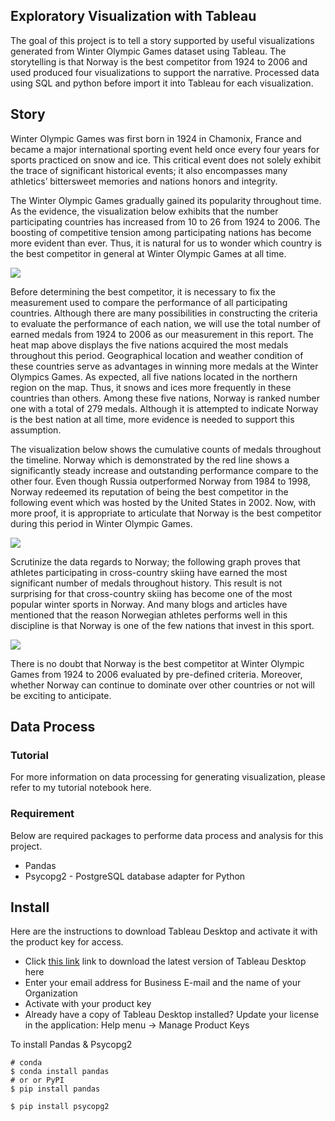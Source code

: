 ## Exploratory Visualization with Tableau
The goal of this project is to tell a story supported by useful visualizations generated from Winter Olympic Games dataset using Tableau. The storytelling is that Norway is the best competitor from 1924 to 2006 and used produced four visualizations to support the narrative. Processed data using SQL and python before import it into Tableau for each visualization. 

## Story
Winter Olympic Games was first born in 1924 in Chamonix, France and became a major international sporting event held once every four years for sports practiced on snow and ice. This critical event does not solely exhibit the trace of significant historical events; it also encompasses many athletics’ bittersweet memories and nations honors and integrity. 


The Winter Olympic Games gradually gained its popularity throughout time. As the evidence, the visualization below exhibits that the number participating countries has increased from 10 to 26 from 1924 to 2006. The boosting of competitive tension among participating nations has become more evident than ever. 
Thus, it is natural for us to wonder which country is the best competitor in general at Winter Olympic Games at all time.

![](/Users/Mao/Documents/MyGit/EDA_Tableau/exploratory_visualization_tableau/HeatMapMedalCnt.png)

Before determining the best competitor, it is necessary to fix the measurement used to compare the performance of all participating countries. Although there are many possibilities in constructing the criteria to evaluate the performance of each nation, we will use the total number of earned medals from 1924 to 2006 as our measurement in this report. 
The heat map above displays the five nations acquired the most medals throughout this period. Geographical location and weather condition of these countries serve as advantages in winning more medals at the Winter Olympics Games. As expected, all five nations located in the northern region on the map. Thus, it snows and ices more frequently in these countries than others. Among these five nations, Norway is ranked number one with a total of 279 medals. Although it is attempted to indicate Norway is the best nation at all time, more evidence is needed to support this assumption. 

The visualization below shows the cumulative counts of medals throughout the timeline. Norway which is demonstrated by the red line shows a significantly steady increase and outstanding performance compare to the other four. Even though Russia outperformed Norway from 1984 to 1998, Norway redeemed its reputation of being the best competitor in the following event which was hosted by the United States in 2002. Now, with more proof, it is appropriate to articulate that Norway is the best competitor during this period in Winter Olympic Games.

![](/Users/Mao/Documents/MyGit/EDA_Tableau/exploratory_visualization_tableau/graph3.png)

Scrutinize the data regards to Norway; the following graph proves that athletes participating in cross-country skiing have earned the most significant number of medals throughout history. This result is not surprising for that cross-country skiing has become one of the most popular winter sports in Norway. And many blogs and articles have mentioned that the reason Norwegian athletes performs well in this discipline is that Norway is one of the few nations that invest in this sport.

![](/Users/Mao/Documents/MyGit/EDA_Tableau/exploratory_visualization_tableau/sports.png)

There is no doubt that Norway is the best competitor at Winter Olympic Games from 1924 to 2006 evaluated by pre-defined criteria. Moreover, whether Norway can continue to dominate over other countries or not will be exciting to anticipate.

## Data Process 
### Tutorial 
For more information on data processing for generating visualization, please refer to my tutorial notebook here. 

### Requirement
Below are required packages to performe data process and analysis for this project.
 
* Pandas 
* Psycopg2 - PostgreSQL database adapter for Python

## Install
Here are the instructions to download Tableau Desktop and activate it with the product key for access.

* Click [this link](https://www.tableau.com/tft/activation "Title") link to download the latest version of Tableau Desktop here
* Enter your email address for Business E-mail and the name of your Organization
* Activate with your product key
* Already have a copy of Tableau Desktop installed? Update your license in the application: Help menu -> Manage Product Keys

To install Pandas & Psycopg2 

```
# conda
$ conda install pandas 
# or or PyPI
$ pip install pandas

$ pip install psycopg2
```
